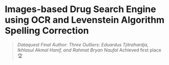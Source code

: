 # Images-based Drug Search Engine using OCR and Levenstein Algorithm Spelling Correction
> *Dataquest Final*
> *Author: Three Outliers: Eduardus Tjitrahardja, Ikhlasul Akmal Hanif, and Rahmat Bryan Naufal*
> Achieved first place 🏆
